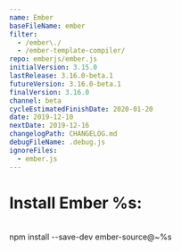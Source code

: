 ```yaml
---
name: Ember
baseFileName: ember
filter:
  - /ember\./
  - /ember-template-compiler/
repo: emberjs/ember.js
initialVersion: 3.15.0
lastRelease: 3.16.0-beta.1
futureVersion: 3.16.0-beta.1
finalVersion: 3.16.0
channel: beta
cycleEstimatedFinishDate: 2020-01-20
date: 2019-12-10
nextDate: 2019-12-16
changelogPath: CHANGELOG.md
debugFileName: .debug.js
ignoreFiles:
  - ember.js
---
```

# Install Ember %s:
<br>
npm install --save-dev ember-source@~%s
